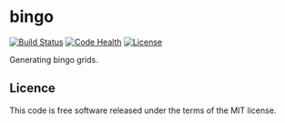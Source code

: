 bingo
=====
[![Build Status](https://travis-ci.org/Commonists/bingo.svg)](http://travis-ci.org/Commonists/bingo)
[![Code Health](https://landscape.io/github/Commonists/bingo/master/landscape.svg?style=flat)](https://landscape.io/github/Commonists/bingo/master)
[![License](http://img.shields.io/badge/license-MIT-orange.svg?style=flat)](http://opensource.org/licenses/MIT)

Generating bingo grids.

Licence
-------

This code is free software released under the terms of the MIT license.
